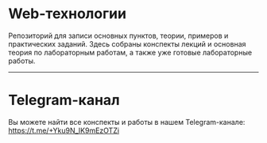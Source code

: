 # Web-технологии

Репозиторий для записи основных пунктов, теории, примеров и практических заданий.  Здесь собраны конспекты лекций и основная теория по лабораторным работам, а также уже готовые лабораторные работы.
___________________________________________________________________________________________________________


# Telegram-канал

Вы можете найти все конспекты и работы в нашем Telegram-канале: 
https://t.me/+Yku9N_IK9mEzOTZi